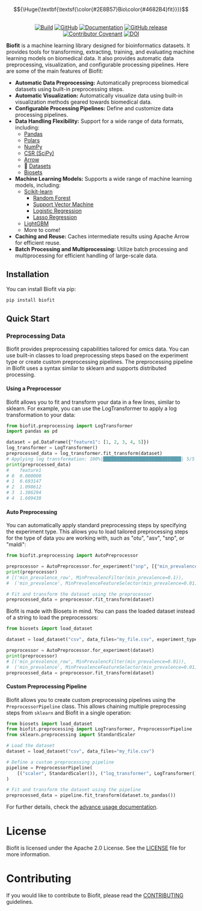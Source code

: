 <p align="center">
    $${\Huge{\textbf{\textsf{\color{#2E8B57}Bio\color{#4682B4}fit}}}}$$
    <br/>
    <br/>
</p>
<p align="center">
    <a href="https://github.com/psmyth94/biosets/actions/workflows/ci_cd_pipeline.yml?query=branch%3Amain"><img alt="Build" src="https://github.com/psmyth94/biosets/actions/workflows/ci_cd_pipeline.yml/badge.svg?branch=main"></a>
    <a href="https://github.com/psmyth94/biosets/blob/main/LICENSE"><img alt="GitHub" src="https://img.shields.io/github/license/psmyth94/biosets.svg?color=blue"></a>
    <a href="https://github.com/psmyth94/biosets/tree/main/docs"><img alt="Documentation" src="https://img.shields.io/website/http/github/psmyth94/biosets/tree/main/docs.svg?down_color=red&down_message=offline&up_message=online"></a>
    <a href="https://github.com/psmyth94/biosets/releases"><img alt="GitHub release" src="https://img.shields.io/github/release/psmyth94/biosets.svg"></a>
    <a href="CODE_OF_CONDUCT.md"><img alt="Contributor Covenant" src="https://img.shields.io/badge/Contributor%20Covenant-2.0-4baaaa.svg"></a>
    <a href="https://zenodo.org/records/14028772"><img src="https://zenodo.org/badge/DOI/10.5281/zenodo.14028772.svg" alt="DOI"></a>
</p>

**Biofit** is a machine learning library designed for bioinformatics datasets. It
provides tools for transforming, extracting, training, and evaluating machine learning
models on biomedical data. It also provides automatic data preprocessing, visualization,
and configurable processing pipelines. Here are some of the main features of Biofit:

- **Automatic Data Preprocessing:** Automatically preprocess biomedical datasets using
  built-in preprocessing steps.
- **Automatic Visualization:** Automatically visualize data using built-in visualization
  methods geared towards biomedical data.
- **Configurable Processing Pipelines:** Define and customize data processing pipelines.
- **Data Handling Flexibility:** Support for a wide range of data formats, including:
  - [Pandas](https://github.com/pandas-dev/pandas)
  - [Polars](https://github.com/pola-rs/polars)
  - [NumPy](https://github.com/numpy/numpy)
  - [CSR (SciPy)](https://github.com/scipy/scipy)
  - [Arrow](https://github.com/apache/arrow)
  - 🤗 [Datasets](https://github.com/huggingface/datasets)
  - [Biosets](https://github.com/psmyth94/biosets)
- **Machine Learning Models:** Supports a wide range of machine learning models, including:
  - [Scikit-learn](https://github.com/scikit-learn/scikit-learn)
    - [Random Forest](https://scikit-learn.org/stable/modules/generated/sklearn.ensemble.RandomForestClassifier.html)
    - [Support Vector Machine](https://scikit-learn.org/stable/modules/generated/sklearn.svm.SVC.html)
    - [Logistic Regression](https://scikit-learn.org/stable/modules/generated/sklearn.linear_model.LogisticRegression.html)
    - [Lasso Regression](https://scikit-learn.org/stable/modules/generated/sklearn.linear_model.Lasso.html)
  - [LightGBM](https://github.com/microsoft/LightGBM)
  - More to come!
- **Caching and Reuse:** Caches intermediate results using Apache Arrow for efficient reuse.
- **Batch Processing and Multiprocessing:** Utilize batch processing and multiprocessing for efficient handling of large-scale data.

## Installation

You can install Biofit via pip:

```bash
pip install biofit
```

## Quick Start

### Preprocessing Data

Biofit provides preprocessing capabilities tailored for omics data. You can use
built-in classes to load preprocessing steps based on the experiment type or create
custom preprocessing pipelines. The preprocessing pipeline in Biofit uses a syntax
similar to sklearn and supports distributed processing.

#### Using a Preprocessor

Biofit allows you to fit and transform your data in a few lines, similar to sklearn.
For example, you can use the LogTransformer to apply a log transformation to your data:

```python
from biofit.preprocessing import LogTransformer
import pandas as pd

dataset = pd.DataFrame({"feature1": [1, 2, 3, 4, 5]})
log_transformer = LogTransformer()
preprocessed_data = log_transformer.fit_transform(dataset)
# Applying log transformation: 100%|█████████████████████████████| 5/5 [00:00<00:00, 7656.63 examples/s]
print(preprocessed_data)
#    feature1
# 0  0.000000
# 1  0.693147
# 2  1.098612
# 3  1.386294
# 4  1.609438
```

#### Auto Preprocessing

You can automatically apply standard preprocessing steps by specifying the experiment
type. This allows you to load tailored preprocessing steps for the type of data you are
working with, such as "otu", "asv", "snp", or "maldi":

```python
from biofit.preprocessing import AutoPreprocessor

preprocessor = AutoPreprocessor.for_experiment("snp", [{"min_prevalence": 0.1}, None])
print(preprocessor)
# [('min_prevalence_row', MinPrevalencFilter(min_prevalence=0.1)),
#  ('min_prevalence', MinPrevalenceFeatureSelector(min_prevalence=0.01))]

# Fit and transform the dataset using the preprocessor
preprocessed_data = preprocessor.fit_transform(dataset)
```

Biofit is made with Biosets in mind. You can pass the loaded dataset instead of a string
to load the preprocessors:

```python
from biosets import load_dataset

dataset = load_dataset("csv", data_files="my_file.csv", experiment_type="snp")

preprocessor = AutoPreprocessor.for_experiment(dataset)
print(preprocessor)
# [('min_prevalence_row', MinPrevalencFilter(min_prevalence=0.01)),
#  ('min_prevalence', MinPrevalenceFeatureSelector(min_prevalence=0.01))]
preprocessed_data = preprocessor.fit_transform(dataset)
```

#### Custom Preprocessing Pipeline

Biofit allows you to create custom preprocessing pipelines using the
`PreprocessorPipeline` class. This allows chaining multiple preprocessing steps from
`sklearn` and Biofit in a single operation:

```python
from biosets import load_dataset
from biofit.preprocessing import LogTransformer, PreprocessorPipeline
from sklearn.preprocessing import StandardScaler

# Load the dataset
dataset = load_dataset("csv", data_files="my_file.csv")

# Define a custom preprocessing pipeline
pipeline = PreprocessorPipeline(
    [("scaler", StandardScaler()), ("log_transformer", LogTransformer())]
)

# Fit and transform the dataset using the pipeline
preprocessed_data = pipeline.fit_transform(dataset.to_pandas())
```

For further details, check the [advance usage documentation](./docs/PREPROCESSING.md).

# License

Biofit is licensed under the Apache 2.0 License. See the [LICENSE](./LICENSE) file for
more information.

# Contributing

If you would like to contribute to Biofit, please read the
[CONTRIBUTING](./CONTRIBUTING.md) guidelines.
